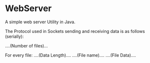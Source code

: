 WebServer
=========

A simple web server Utility in Java.


The Protocol used in Sockets sending and receiving data is as follows (serially):

....(Number of files)...

For every file:
  ....(Data Length)....
  ....(File name)....
  ....(File Data)....
